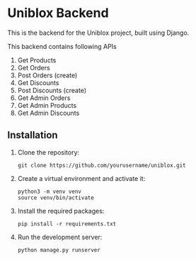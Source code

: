 # Uniblox Backend

This is the backend for the Uniblox project, built using Django.

This backend contains following APIs
1. Get Products
2. Get Orders
3. Post Orders (create)
4. Get Discounts
5. Post Discounts (create)
6. Get Admin Orders
7. Get Admin Products
8. Get Admin Discounts

## Installation

1. Clone the repository:
    ```
    git clone https://github.com/yourusername/uniblox.git
    ```

2. Create a virtual environment and activate it:
    ```
    python3 -m venv venv
    source venv/bin/activate
    ```

3. Install the required packages:
    ```
    pip install -r requirements.txt
    ```

4. Run the development server:
    ```
    python manage.py runserver
    ```
